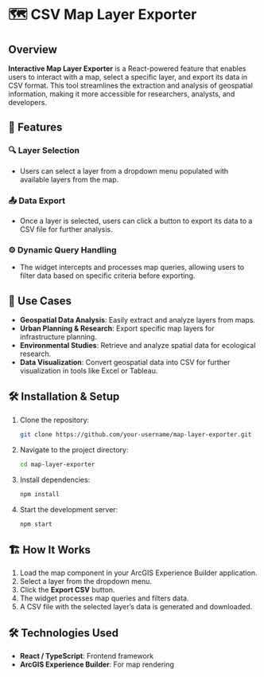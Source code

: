 # 🗺️ CSV Map Layer Exporter

## Overview
**Interactive Map Layer Exporter** is a React-powered feature that enables users to interact with a map, select a specific layer, and export its data in CSV format. This tool streamlines the extraction and analysis of geospatial information, making it more accessible for researchers, analysts, and developers.

## 🚀 Features

### 🔍 Layer Selection
- Users can select a layer from a dropdown menu populated with available layers from the map.

### 📤 Data Export
- Once a layer is selected, users can click a button to export its data to a CSV file for further analysis.

### ⚙️ Dynamic Query Handling
- The widget intercepts and processes map queries, allowing users to filter data based on specific criteria before exporting.

## 🎯 Use Cases
- **Geospatial Data Analysis**: Easily extract and analyze layers from maps.
- **Urban Planning & Research**: Export specific map layers for infrastructure planning.
- **Environmental Studies**: Retrieve and analyze spatial data for ecological research.
- **Data Visualization**: Convert geospatial data into CSV for further visualization in tools like Excel or Tableau.

## 🛠️ Installation & Setup
1. Clone the repository:
   ```sh
   git clone https://github.com/your-username/map-layer-exporter.git
   ```
2. Navigate to the project directory:
   ```sh
   cd map-layer-exporter
   ```
3. Install dependencies:
   ```sh
   npm install
   ```
4. Start the development server:
   ```sh
   npm start
   ```

## 🏗️ How It Works
1. Load the map component in your ArcGIS Experience Builder application.
2. Select a layer from the dropdown menu.
3. Click the **Export CSV** button.
4. The widget processes map queries and filters data.
5. A CSV file with the selected layer’s data is generated and downloaded.

## 🛠️ Technologies Used
- **React / TypeScript**: Frontend framework
- **ArcGIS Experience Builder**: For map rendering

